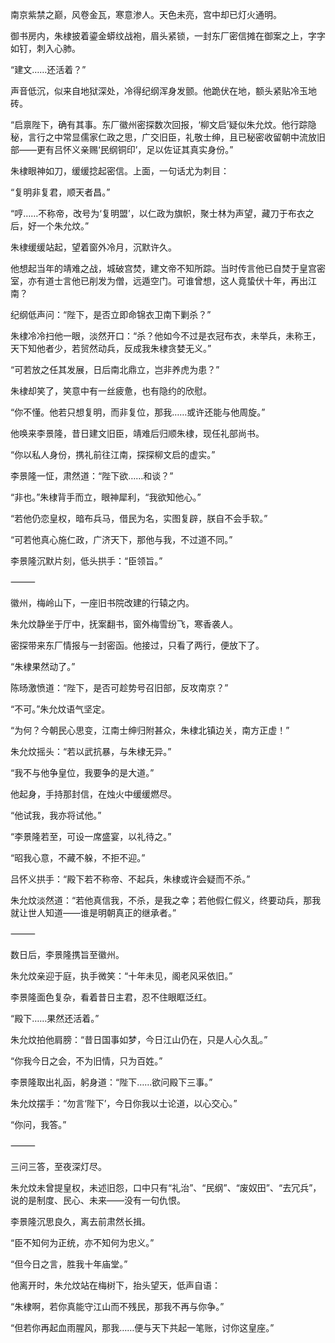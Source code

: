 
南京紫禁之巅，风卷金瓦，寒意渗人。天色未亮，宫中却已灯火通明。

御书房内，朱棣披着鎏金蟒纹战袍，眉头紧锁，一封东厂密信摊在御案之上，字字如钉，刺入心肺。

“建文……还活着？”

声音低沉，似来自地狱深处，冷得纪纲浑身发颤。他跪伏在地，额头紧贴冷玉地砖。

“启禀陛下，确有其事。东厂徽州密探数次回报，‘柳文启’疑似朱允炆。他行踪隐秘，言行之中常显儒家仁政之思，广交旧臣，礼敬士绅，且已秘密收留朝中流放旧部——更有吕怀义亲赐‘民纲铜印’，足以佐证其真实身份。”

朱棣眼神如刀，缓缓捻起密信。上面，一句话尤为刺目：

“复明非复君，顺天者昌。”

“哼……不称帝，改号为‘复明盟’，以仁政为旗帜，聚士林为声望，藏刀于布衣之后，好一个朱允炆。”

朱棣缓缓站起，望着窗外冷月，沉默许久。

他想起当年的靖难之战，城破宫焚，建文帝不知所踪。当时传言他已自焚于皇宫密室，亦有道士言他已削发为僧，远遁空门。可谁曾想，这人竟蛰伏十年，再出江南？

纪纲低声问：“陛下，是否立即命锦衣卫南下剿杀？”

朱棣冷冷扫他一眼，淡然开口：“杀？他如今不过是衣冠布衣，未举兵，未称王，天下知他者少，若贸然动兵，反成我朱棣贪婪无义。”

“可若放之任其发展，日后南北鼎立，岂非养虎为患？”

朱棣却笑了，笑意中有一丝疲惫，也有隐约的欣慰。

“你不懂。他若只想复明，而非复位，那我……或许还能与他周旋。”

他唤来李景隆，昔日建文旧臣，靖难后归顺朱棣，现任礼部尚书。

“你以私人身份，携礼前往江南，探探柳文启的虚实。”

李景隆一怔，肃然道：“陛下欲……和谈？”

“非也。”朱棣背手而立，眼神犀利，“我欲知他心。”

“若他仍恋皇权，暗布兵马，借民为名，实图复辟，朕自不会手软。”

“可若他真心施仁政，广济天下，那他与我，不过道不同。”

李景隆沉默片刻，低头拱手：“臣领旨。”

⸻

徽州，梅岭山下，一座旧书院改建的行辕之内。

朱允炆静坐于厅中，抚案翻书，窗外梅雪纷飞，寒香袭人。

密探带来东厂情报与一封密函。他接过，只看了两行，便放下了。

“朱棣果然动了。”

陈旸激愤道：“陛下，是否可趁势号召旧部，反攻南京？”

“不可。”朱允炆语气坚定。

“为何？今朝民心思变，江南士绅归附甚众，朱棣北镇边关，南方正虚！”

朱允炆摇头：“若以武抗暴，与朱棣无异。”

“我不与他争皇位，我要争的是大道。”

他起身，手持那封信，在烛火中缓缓燃尽。

“他试我，我亦将试他。”

“李景隆若至，可设一席盛宴，以礼待之。”

“昭我心意，不藏不躲，不拒不迎。”

吕怀义拱手：“殿下若不称帝、不起兵，朱棣或许会疑而不杀。”

朱允炆淡然道：“若他真信我，不杀，是我之幸；若他假仁假义，终要动兵，那我就让世人知道——谁是明朝真正的继承者。”

⸻

数日后，李景隆携旨至徽州。

朱允炆亲迎于庭，执手微笑：“十年未见，阁老风采依旧。”

李景隆面色复杂，看着昔日主君，忍不住眼眶泛红。

“殿下……果然还活着。”

朱允炆拍他肩膀：“昔日国事如梦，今日江山仍在，只是人心久乱。”

“你我今日之会，不为旧情，只为百姓。”

李景隆取出礼函，躬身道：“陛下……欲问殿下三事。”

朱允炆摆手：“勿言‘陛下’，今日你我以士论道，以心交心。”

“你问，我答。”

⸻

三问三答，至夜深灯尽。

朱允炆未曾提皇权，未述旧怨，口中只有“礼治”、“民纲”、“废奴田”、“去冗兵”，说的是制度、民心、未来——没有一句仇恨。

李景隆沉思良久，离去前肃然长揖。

“臣不知何为正统，亦不知何为忠义。”

“但今日之言，胜我十年庙堂。”

他离开时，朱允炆站在梅树下，抬头望天，低声自语：

“朱棣啊，若你真能守江山而不残民，那我不再与你争。”

“但若你再起血雨腥风，那我……便与天下共起一笔账，讨你这皇座。”